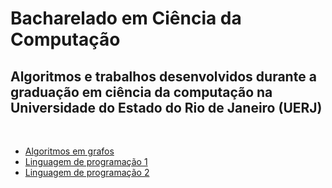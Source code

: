 # Bacharelado em Ciência da Computação

## Algoritmos e trabalhos desenvolvidos durante a graduação em ciência da computação na Universidade do Estado do Rio de Janeiro (UERJ)

<br>

- [Algoritmos em grafos](https://github.com/RomuloRpf/UERJ/tree/main/Algoritmos_em_Grafos)
- [Linguagem de programação 1](https://github.com/RomuloRpf/UERJ/tree/main/LP1)
- [Linguagem de programação 2](https://github.com/RomuloRpf/UERJ/tree/main/LP2)
